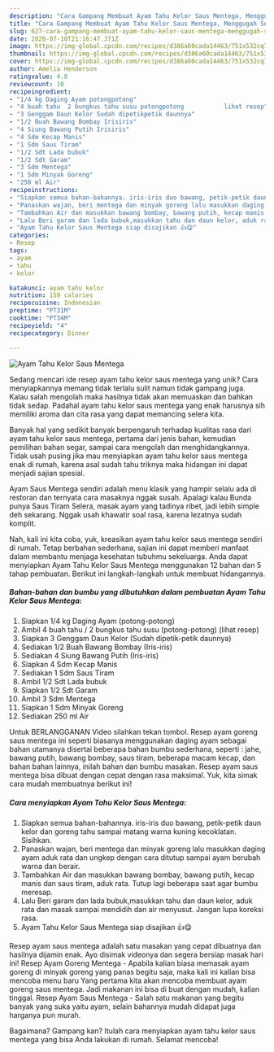 ```yaml
---
description: "Cara Gampang Membuat Ayam Tahu Kelor Saus Mentega, Menggugah Selera"
title: "Cara Gampang Membuat Ayam Tahu Kelor Saus Mentega, Menggugah Selera"
slug: 627-cara-gampang-membuat-ayam-tahu-kelor-saus-mentega-menggugah-selera
date: 2020-07-10T21:16:47.371Z
image: https://img-global.cpcdn.com/recipes/d386a60cada14463/751x532cq70/ayam-tahu-kelor-saus-mentega-foto-resep-utama.jpg
thumbnail: https://img-global.cpcdn.com/recipes/d386a60cada14463/751x532cq70/ayam-tahu-kelor-saus-mentega-foto-resep-utama.jpg
cover: https://img-global.cpcdn.com/recipes/d386a60cada14463/751x532cq70/ayam-tahu-kelor-saus-mentega-foto-resep-utama.jpg
author: Amelia Henderson
ratingvalue: 4.8
reviewcount: 10
recipeingredient:
- "1/4 kg Daging Ayam potongpotong"
- "4 buah tahu  2 bungkus tahu susu potongpotong           lihat resep"
- "3 Genggam Daun Kelor Sudah dipetikpetik daunnya"
- "1/2 Buah Bawang Bombay Irisiris"
- "4 Siung Bawang Putih Irisiris"
- "4 Sdm Kecap Manis"
- "1 Sdm Saus Tiram"
- "1/2 Sdt Lada bubuk"
- "1/2 Sdt Garam"
- "3 Sdm Mentega"
- "1 Sdm Minyak Goreng"
- "250 ml Air"
recipeinstructions:
- "Siapkan semua bahan-bahannya. iris-iris duo bawang, petik-petik daun kelor dan goreng tahu sampai matang warna kuning kecoklatan. Sisihkan."
- "Panaskan wajan, beri mentega dan minyak goreng lalu masukkan daging ayam aduk rata dan ungkep dengan cara ditutup sampai ayam berubah warna dan berair."
- "Tambahkan Air dan masukkan bawang bombay, bawang putih, kecap manis dan saus tiram, aduk rata. Tutup lagi beberapa saat agar bumbu meresap."
- "Lalu Beri garam dan lada bubuk,masukkan tahu dan daun kelor, aduk rata dan masak sampai mendidih dan air menyusut. Jangan lupa koreksi rasa."
- "Ayam Tahu Kelor Saus Mentega siap disajikan 👍😋"
categories:
- Resep
tags:
- ayam
- tahu
- kelor

katakunci: ayam tahu kelor 
nutrition: 159 calories
recipecuisine: Indonesian
preptime: "PT31M"
cooktime: "PT34M"
recipeyield: "4"
recipecategory: Dinner

---
```



![Ayam Tahu Kelor Saus Mentega](https://img-global.cpcdn.com/recipes/d386a60cada14463/751x532cq70/ayam-tahu-kelor-saus-mentega-foto-resep-utama.jpg)

Sedang mencari ide resep ayam tahu kelor saus mentega yang unik? Cara menyiapkannya memang tidak terlalu sulit namun tidak gampang juga. Kalau salah mengolah maka hasilnya tidak akan memuaskan dan bahkan tidak sedap. Padahal ayam tahu kelor saus mentega yang enak harusnya sih memiliki aroma dan cita rasa yang dapat memancing selera kita.

Banyak hal yang sedikit banyak berpengaruh terhadap kualitas rasa dari ayam tahu kelor saus mentega, pertama dari jenis bahan, kemudian pemilihan bahan segar, sampai cara mengolah dan menghidangkannya. Tidak usah pusing jika mau menyiapkan ayam tahu kelor saus mentega enak di rumah, karena asal sudah tahu triknya maka hidangan ini dapat menjadi sajian spesial.

Ayam Saus Mentega sendiri adalah menu klasik yang hampir selalu ada di restoran dan ternyata cara masaknya nggak susah. Apalagi kalau Bunda punya Saus Tiram Selera, masak ayam yang tadinya ribet, jadi lebih simple deh sekarang. Nggak usah khawatir soal rasa, karena lezatnya sudah komplit.


Nah, kali ini kita coba, yuk, kreasikan ayam tahu kelor saus mentega sendiri di rumah. Tetap berbahan sederhana, sajian ini dapat memberi manfaat dalam membantu menjaga kesehatan tubuhmu sekeluarga. Anda dapat menyiapkan Ayam Tahu Kelor Saus Mentega menggunakan 12 bahan dan 5 tahap pembuatan. Berikut ini langkah-langkah untuk membuat hidangannya.

<!--inarticleads1-->

##### Bahan-bahan dan bumbu yang dibutuhkan dalam pembuatan Ayam Tahu Kelor Saus Mentega:

1. Siapkan 1/4 kg Daging Ayam (potong-potong)
1. Ambil 4 buah tahu / 2 bungkus tahu susu (potong-potong)           (lihat resep)
1. Siapkan 3 Genggam Daun Kelor (Sudah dipetik-petik daunnya)
1. Sediakan 1/2 Buah Bawang Bombay (Iris-iris)
1. Sediakan 4 Siung Bawang Putih (Iris-iris)
1. Siapkan 4 Sdm Kecap Manis
1. Sediakan 1 Sdm Saus Tiram
1. Ambil 1/2 Sdt Lada bubuk
1. Siapkan 1/2 Sdt Garam
1. Ambil 3 Sdm Mentega
1. Siapkan 1 Sdm Minyak Goreng
1. Sediakan 250 ml Air


Untuk BERLANGGANAN Video silahkan tekan tombol. Resep ayam goreng saus mentega ini seperti biasanya menggunakan daging ayam sebagai bahan utamanya disertai beberapa bahan bumbu sederhana, seperti : jahe, bawang putih, bawang bombay, saus tiram, beberapa macam kecap, dan bahan bahan lainnya, inilah bahan dan bumbu masakan. Resep ayam saus mentega bisa dibuat dengan cepat dengan rasa maksimal. Yuk, kita simak cara mudah membuatnya berikut ini! 

<!--inarticleads2-->

##### Cara menyiapkan Ayam Tahu Kelor Saus Mentega:

1. Siapkan semua bahan-bahannya. iris-iris duo bawang, petik-petik daun kelor dan goreng tahu sampai matang warna kuning kecoklatan. Sisihkan.
1. Panaskan wajan, beri mentega dan minyak goreng lalu masukkan daging ayam aduk rata dan ungkep dengan cara ditutup sampai ayam berubah warna dan berair.
1. Tambahkan Air dan masukkan bawang bombay, bawang putih, kecap manis dan saus tiram, aduk rata. Tutup lagi beberapa saat agar bumbu meresap.
1. Lalu Beri garam dan lada bubuk,masukkan tahu dan daun kelor, aduk rata dan masak sampai mendidih dan air menyusut. Jangan lupa koreksi rasa.
1. Ayam Tahu Kelor Saus Mentega siap disajikan 👍😋


Resep ayam saus mentega adalah satu masakan yang cepat dibuatnya dan hasilnya dijamin enak. Ayo disimak videonya dan segera bersiap masak hari ini! Resep Ayam Goreng Mentega - Apabila kalian biasa memasak ayam goreng di minyak goreng yang panas begitu saja, maka kali ini kalian bisa mencoba menu baru Yang pertama kita akan mencoba membuat ayam goreng saus mentega. Jadi makanan ini bisa di buat dengan mudah, kalian tinggal. Resep Ayam Saus Mentega - Salah satu makanan yang begitu banyak yang suka yaitu ayam, selain bahannya mudah didapat juga harganya pun murah. 

Bagaimana? Gampang kan? Itulah cara menyiapkan ayam tahu kelor saus mentega yang bisa Anda lakukan di rumah. Selamat mencoba!
